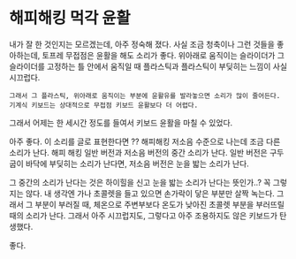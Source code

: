 # 해피해킹 먹각 윤활

내가 잘 한 것인지는 모르겠는데, 아주 정숙해 졌다.
사실 조금 청축이나 그런 것들을 좋아하는데, 토프레 무접점은 윤활을 해도
소리가 좋다. 위아래로 움직이는 슬라이더가 그 슬라이더를 고정하는 틀 안에서 
움직일 때 플라스틱과 플라스틱이 부딪히는 느낌이 사실 시끄럽다. 

	그래서 그 플라스틱, 위아래로 움직이는 부분에 윤활유를 발라놓으면 소리가 많이 줄어든다. 기계식 키보드는 상대적으로 무접점 키보드 윤활보다 더 어렵다.
그래서 어제는 한 세시간 정도를 들여서 키보드 윤활을 마칠 수 있었다. 

아주 좋다. 이 소리를 글로 표현한다면 ??
해피해킹 저소음 수준으로 나는데 조금 다른 소리가 난다.
해피 해킹 일반 버전과 저소음 버전의 중간 소리가 난다. 
일반 버전은 구두굽이 바닥에 부딪히는 소리가 난다면, 
저소음 버전은 눈을 밟는 소리가 난다.

그 중간의 소리가 난다는 것은 하이힐을 신고 눈을 밟는 소리가 난다는 뜻인가..?
꼭 그렇지는 않다. 내 생각엔 가나 초콜렛을 들고 있으면 손가락이 닿은 부분만 살짝 녹는다. 
그래서 그 부분이 부러질 때, 체온으로 주변부보다 온도가 낮아진 초콜렛 부분을 부러뜨릴 때의 소리가 난다. 
그래서 아주 시끄럽지도, 그렇다고 아주 조용하지도 않은 키보드가 탄생했다. 

좋다. 
